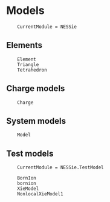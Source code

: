 # Models
```@meta
    CurrentModule = NESSie
```

## Elements
```@docs
    Element
    Triangle
    Tetrahedron
```

## Charge models
```@docs
    Charge
```

## System models
```@docs
    Model
```

## Test models
```@meta
    CurrentModule = NESSie.TestModel
```

```@docs
    BornIon
    bornion
    XieModel
    NonlocalXieModel1
```
